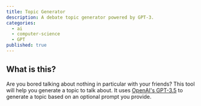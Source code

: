 ```yaml
---
title: Topic Generator
description: A debate topic generator powered by GPT-3.
categories:
  - ai
  - computer-science
  - GPT
published: true
---
```


<script>
  import TopicGenerator from './topic-generator/TopicGenerator.svelte';
</script>

## What is this?

Are you bored talking about nothing in particular with your friends? This tool will help you generate a topic to talk about. It uses [OpenAI's GPT-3.5](https://openai.com/blog/openai-api/) to generate a topic based on an optional prompt you provide.

<TopicGenerator />
